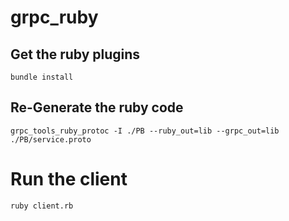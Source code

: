 # grpc_ruby

## Get the ruby plugins

`bundle install`

## Re-Generate the ruby code

```shell
grpc_tools_ruby_protoc -I ./PB --ruby_out=lib --grpc_out=lib ./PB/service.proto
```

# Run the client

`ruby client.rb`